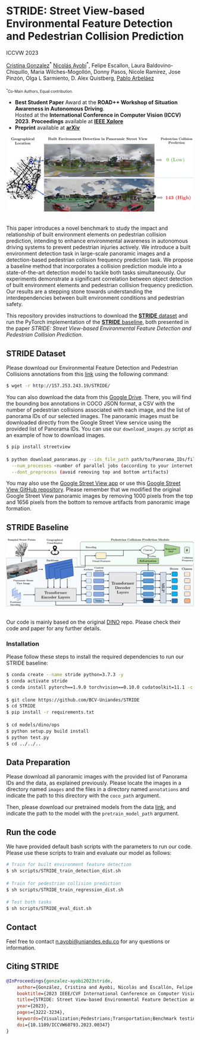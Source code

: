 # STRIDE: Street View-based Environmental Feature Detection and Pedestrian Collision Prediction

ICCVW 2023

[Cristina Gonzalez](https://cigonzalez.github.io/)<sup>\*</sup> [Nicolás Ayobi](https://nayobi.github.io/)<sup>\*</sup>, Felipe Escallon, Laura Baldovino-Chiquillo, Maria Wilches-Mogollón, Donny Pasos, Nicole Ramírez, Jose Pinzón, Olga L Sarmiento, D. Alex Quistberg, [Pablo Arbeláez](https://scholar.google.com.co/citations?user=k0nZO90AAAAJ&hl=en) <br/>
<br/>
<font size="1"><sup>*</sup>Co-Main Authors, Equal contribution.</font><br/>

- **Best Student Paper** Award at the **ROAD++ Workshop of Situation Awareness in Autonomous Driving**. <br>Hosted at the **International Conference in Computer Vision (ICCV) 2023**. **Proceedings** available at [**IEEE Xplore**](https://ieeexplore.ieee.org/document/10350902)<br/>
- **Preprint** available at [**arXiv**](https://arxiv.org/abs/2308.13183v1)<br/>


<div align="center">
  <img src="images/STRIDE_benchmark.png"/>
</div><br/>

This paper introduces a novel benchmark to study the impact and relationship of built environment elements on pedestrian collision prediction, intending to enhance environmental awareness in autonomous driving systems to prevent pedestrian injuries actively. We introduce a built environment detection task in large-scale panoramic images and a detection-based pedestrian collision frequency prediction task. We propose a baseline method that incorporates a collision prediction module into a state-of-the-art detection model to tackle both tasks simultaneously. Our experiments demonstrate a significant correlation between object detection of built environment elements and pedestrian collision frequency prediction. Our results are a stepping stone towards understanding the interdependencies between built environment conditions and pedestrian safety.

This repository provides instructions to download the [**STRIDE** dataset]() and run the PyTorch implementation of the [**STRIDE** baseline](), both presented in the paper *STRIDE: Street View-based Environmental Feature Detection and Pedestrian Collision Prediction*.

## STRIDE Dataset

Please download our Environmental Feature Detection and Pedestrian Collisions annotations from this [link](http://157.253.243.19/STRIDE/) using the following command:

```sh
$ wget -r http://157.253.243.19/STRIDE/
```
You can also download the data from this [Google Drive](https://drive.google.com/drive/folders/1IbnczOSC365H79Q6XU62jo-4t4fDNjKy?usp=sharing). There, you will find the bounding box annotations in COCO JSON format, a CSV with the number of pedestrian collisions associated with each image, and the list of panorama IDs of our selected images. The panoramic images must be downloaded directly from the Google Street View service using the provided list of Panorama IDs. You can use our ```download_images.py``` script as an example of how to download images.

```sh
$ pip install streetview

$ python download_panoramas.py --ids_file_path path/to/Panorama_IDs/file --images_save_path path/to/output/directory \
  --num_processes <number of parallel jobs (according to your internet and cpu resources)> --percentage <percentage of the data to download [0.0 - 1.0]> \
  --dont_preprocess (avoid removing top and bottom artifacts)
```

You may also use the [Google Street View app](https://svd360.istreetview.com/) or use this [Google Street View GitHub repository](https://github.com/robolyst/streetview). Please remember that we modified the original Google Street View panoramic images by removing 1000 pixels from the top and 1656 pixels from the bottom to remove artifacts from panoramic image formation.

## STRIDE Baseline 

<div align="center">
  <img src="images/STRIDE_baseline.png"/>
</div><br/>

Our code is mainly based on the original [DINO](https://github.com/IDEA-Research/DINO) repo. Please check their code and paper for any further details.

### Installation
Please follow these steps to install the required dependencies to run our STRIDE baseline:

```sh
$ conda create --name stride python=3.7.3 -y
$ conda activate stride
$ conda install pytorch==1.9.0 torchvision==0.10.0 cudatoolkit=11.1 -c pytorch -c nvidia

$ git clone https://github.com/BCV-Uniandes/STRIDE
$ cd STRIDE
$ pip install -r requirements.txt

$ cd models/dino/ops
$ python setup.py build install
$ python test.py
$ cd ../../..
```

## Data Preparation

Please download all panoramic images with the provided list of Panorama IDs and the data, as explained previously. Please locate the images in a directory named ```images``` and the files in a directory named ```annotations``` and indicate the path to this directory with the ```coco_path``` argument. 

Then, please download our pretrained models from the data [link](http://157.253.243.19/STRIDE/), and indicate the path to the model with the ```pretrain_model_path``` argument.

## Run the code

We have provided default bash scripts with the parameters to run our code. Please use these scripts to train and evaluate our model as follows:

```sh
# Train for built environment feature detection
$ sh scripts/STRIDE_train_detection_dist.sh

# Train for pedestrian collision prediction
$ sh scripts/STRIDE_train_regression_dist.sh

# Test both tasks
$ sh scripts/STRIDE_eval_dist.sh
```

## Contact

Feel free to contact n.ayobi@uniandes.edu.co for any questions or information.

## Citing STRIDE

```BibTeX
@InProceedings{gonzalez-ayobi2023stride,
    author={González, Cristina and Ayobi, Nicolás and Escallón, Felipe and Baldovino-Chiquillo, Laura and Wilches-Mogollón, Maria and Pasos, Donny and Ramírez, Nicole and Pinzón, Jose and Sarmiento, Olga and Quistberg, D. Alex and Arbeláez, Pablo},
    booktitle={2023 IEEE/CVF International Conference on Computer Vision Workshops (ICCVW)}, 
    title={STRIDE: Street View-based Environmental Feature Detection and Pedestrian Collision Prediction}, 
    year={2023},
    pages={3222-3234},
    keywords={Visualization;Pedestrians;Transportation;Benchmark testing;Predictive models;Feature extraction;Frequency estimation;Autonomous Driving;Pedestrian Safety;Collision Prediction;Situational Awareness;Panoramic Images},
    doi={10.1109/ICCVW60793.2023.00347}
}
```
